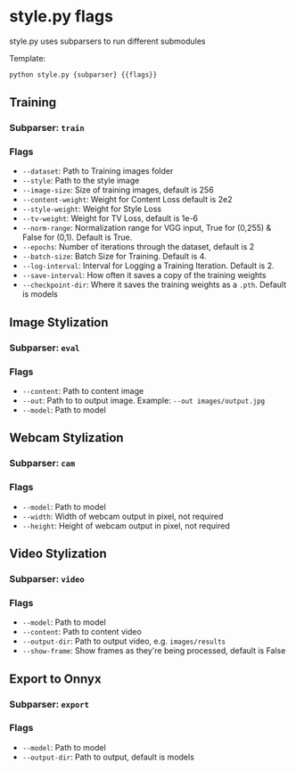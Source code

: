 # style.py flags
style.py uses subparsers to run different submodules

Template:
```bash
python style.py {subparser} {{flags}}
```
## Training
### Subparser: `train`
### Flags
* `--dataset`: Path to Training images folder
* `--style`: Path to the style image
* `--image-size`: Size of training images, default is 256
* `--content-weight`: Weight for Content Loss default is 2e2
* `--style-weight`: Weight for Style Loss
* `--tv-weight`: Weight for TV Loss, default is 1e-6
* `--norm-range`: Normalization range for VGG input, True for (0,255) & False for (0,1). Default is True.
* `--epochs`: Number of iterations through the dataset, default is 2
* `--batch-size`: Batch Size for Training. Default is 4.
* `--log-interval`: Interval for Logging a Training Iteration. Default is 2.
* `--save-interval`: How often it saves a copy of the training weights
* `--checkpoint-dir`: Where it saves the training weights as a `.pth`. Default is models
  
## Image Stylization
### Subparser: `eval`
### Flags
* `--content`: Path to content image
* `--out`: Path to to output image. Example: `--out images/output.jpg`
* `--model`: Path to model

## Webcam Stylization
### Subparser: `cam`
### Flags
* `--model`: Path to model
* `--width`: Width of webcam output in pixel, not required
* `--height`: Height of webcam output in pixel, not required

## Video Stylization
### Subparser: `video`
### Flags
* `--model`: Path to model
* `--content`: Path to content video
* `--output-dir`: Path to output video, e.g. `images/results`
* `--show-frame`: Show frames as they're being processed, default is False

## Export to Onnyx
### Subparser: `export`
### Flags
* `--model`: Path to model
* `--output-dir`: Path to output, default is models